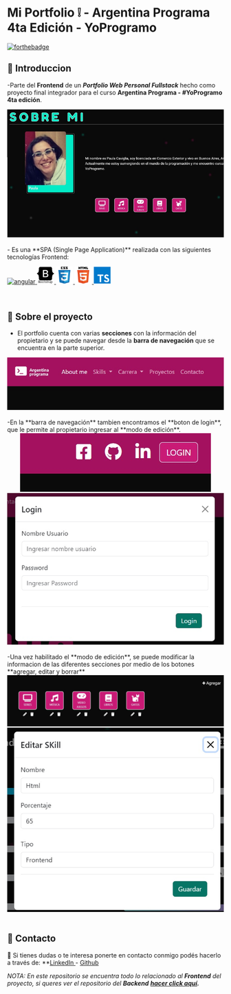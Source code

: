 # Mi Portfolio :grey_exclamation: - Argentina Programa 4ta Edición - YoProgramo

[![forthebadge](https://forthebadge.com/images/badges/built-with-love.svg)](https://forthebadge.com)

## :page_facing_up: Introduccion

-Parte del **Frontend** de un ***Portfolio Web Personal Fullstack*** hecho como proyecto final integrador para el curso **Argentina Programa - #YoProgramo 4ta edición**.
<div align="center">
<img src="https://github.com/Pau30/portfolio-frontend/blob/main/src/assets/img/portproye.jpg">
</div>
<br>
- Es una **SPA (Single Page Application)** realizada con las siguientes tecnologías Frontend: 

<p align="left"> 
<a href="https://angular.io" target="_blank" rel="noreferrer"> <img src="https://angular.io/assets/images/logos/angular/angular.svg" alt="angular" width="40" height="40"/> </a> 
<a href="https://getbootstrap.com" target="_blank" rel="noreferrer"> <img src="https://raw.githubusercontent.com/devicons/devicon/master/icons/bootstrap/bootstrap-plain-wordmark.svg" alt="bootstrap" width="40" height="40"/> </a> 
<a href="https://www.w3schools.com/css/" target="_blank" rel="noreferrer"> <img src="https://raw.githubusercontent.com/devicons/devicon/master/icons/css3/css3-original-wordmark.svg" alt="css3" width="40" height="40"/> </a> 
<a href="https://www.w3.org/html/" target="_blank" rel="noreferrer"> <img src="https://raw.githubusercontent.com/devicons/devicon/master/icons/html5/html5-original-wordmark.svg" alt="html5" width="40" height="40"/> 
</a> <a href="https://www.typescriptlang.org/" target="_blank" rel="noreferrer"> <img src="https://raw.githubusercontent.com/devicons/devicon/master/icons/typescript/typescript-original.svg" alt="typescript" width="40" height="40"/> </a>
 </p>
<br>

## :file_folder: Sobre el proyecto

- El portfolio cuenta con varias **secciones** con la información del propietario y se puede navegar desde la **barra de navegación** que se encuentra en la parte superior.

<div align="center">
<img src="https://github.com/Pau30/portfolio-frontend/blob/main/src/assets/img/barra.jpg">
</div>
<br>
-En la **barra de navegación** tambien encontramos el **boton de login**, que le permite al propietario ingresar al **modo de edición**. 
<div align="center">
<img src="https://github.com/Pau30/portfolio-frontend/blob/main/src/assets/img/login.jpg">
<img src="https://github.com/Pau30/portfolio-frontend/blob/main/src/assets/img/login2.jpg">
</div>
<br>
-Una vez habilitado el **modo de edición**, se puede modificar la informacion de las diferentes secciones por medio de los botones **agregar, editar y borrar** 
<div align="center">
<img src="https://github.com/Pau30/portfolio-frontend/blob/main/src/assets/img/edicion.jpg">
<img src="https://github.com/Pau30/portfolio-frontend/blob/main/src/assets/img/edicion2.jpg">
</div>
<br>

## :email: Contacto
:information_desk_person: Si tienes dudas o te interesa ponerte en contacto conmigo podés hacerlo a través de:
**[LinkedIn ](https://www.linkedin.com/in/paula-caviglia-4b141b87/) - [Github ](https://github.com/Pau30) 

*NOTA: En este repositorio se encuentra todo lo relacionado al **Frontend** del proyecto, si queres ver el repositorio del **Backend** **[hacer click aquí](https://github.com/Pau30/portfolio-backend "aquí").***
